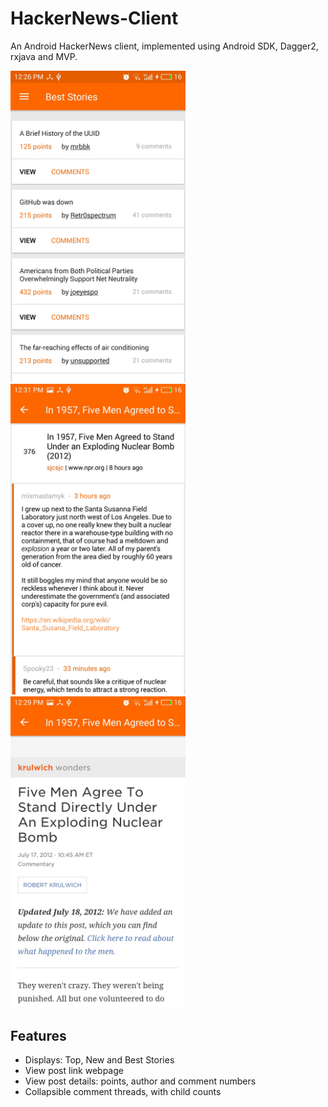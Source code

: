 # HackerNews-Client

An Android HackerNews client, implemented using Android SDK, Dagger2, rxjava and MVP. 

<img src="/images/main-screen.jpg" width="280"> <img src="/images/view-comments.jpg" width="280"> <img src="/images/view-post.jpg" width="280">


## Features

* Displays: Top, New and Best Stories
*  View post link webpage
* View post details: points, author and comment numbers
*  Collapsible comment threads, with child counts
